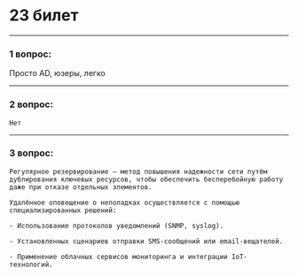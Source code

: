 # 23 билет

---

### 1 вопрос:
Просто AD, юзеры, легко

---

### 2 вопрос:
```text
Нет
```

---

### 3 вопрос:
```text
Регулярное резервирование — метод повышения надежности сети путём дублирования ключевых ресурсов, чтобы обеспечить бесперебойную работу даже при отказе отдельных элементов.

Удалённое оповещение о неполадках осуществляется с помощью специализированных решений:

- Использование протоколов уведомлений (SNMP, syslog).

- Установленных сценариев отправки SMS-сообщений или email-вещателей.

- Применение облачных сервисов мониторинга и интеграции IoT-технологий.
```